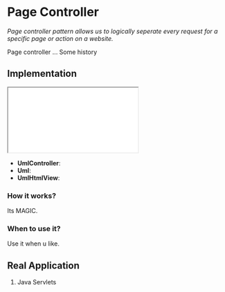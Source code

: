 # Page Controller

*Page controller pattern allows us to logically seperate every request for a specific page or action on a website.*

Page controller ... Some history

## Implementation 

<iframe src="uml/pageController"></iframe>

* **UmlController**:
* **Uml**:
* **UmlHtmlView**:

### How it works?

Its MAGIC.

### When to use it?

Use it when u like.

## Real Application

1. Java Servlets 

